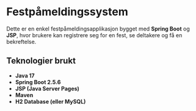 # Festpåmeldingssystem

Dette er en enkel festpåmeldingsapplikasjon bygget med **Spring Boot** og **JSP**, hvor brukere kan registrere seg for en fest, se deltakere og få en bekreftelse.

## Teknologier brukt
- **Java 17**
- **Spring Boot 2.5.6**
- **JSP (Java Server Pages)**
- **Maven**
- **H2 Database (eller MySQL)**
